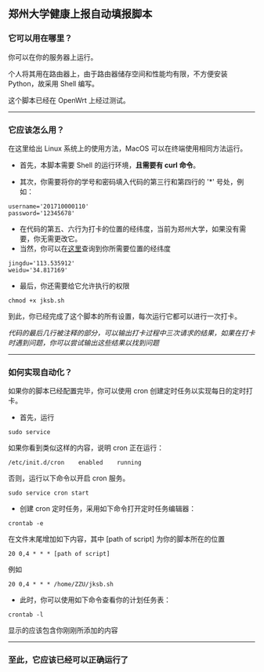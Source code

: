 ## 郑州大学健康上报自动填报脚本

### 它可以用在哪里？

你可以在你的服务器上运行。

个人将其用在路由器上，由于路由器储存空间和性能均有限，不方便安装 Python，故采用 Shell 编写。

这个脚本已经在 OpenWrt 上经过测试。

-----
### 它应该怎么用？

在这里给出 Linux 系统上的使用方法，MacOS 可以在终端使用相同方法运行。

+ 首先，本脚本需要 Shell 的运行环境，**且需要有 curl 命令**。

+ 其次，你需要将你的学号和密码填入代码的第三行和第四行的 '*' 号处，例如：
```shell
username='201710000110'
password='12345678'
```

+ 在代码的第五、六行为打卡的位置的经纬度，当前为郑州大学，如果没有需要，你无需更改它。
+ 当然，你可以在[这里](https://jingweidu.bmcx.com/)查询到你所需要位置的经纬度
```shell
jingdu='113.535912'
weidu='34.817169'
```

+ 最后，你还需要给它允许执行的权限
```shell
chmod +x jksb.sh
```

到此，你已经完成了这个脚本的所有设置，每次运行它都可以进行一次打卡。

*代码的最后几行被注释的部分，可以输出打卡过程中三次请求的结果，如果在打卡时遇到问题，你可以尝试输出这些结果以找到问题*

---
### 如何实现自动化？
如果你的脚本已经配置完毕，你可以使用 cron 创建定时任务以实现每日的定时打卡。
+ 首先，运行
```shell
sudo service
```
如果你看到类似这样的内容，说明 cron 正在运行：
```shell
/etc/init.d/cron    enabled    running
```
否则，运行以下命令以开启 cron 服务。
```shell
sudo service cron start
```
+ 创建 cron 定时任务，采用如下命令打开定时任务编辑器：
```shell
crontab -e
```
在文件末尾增加如下内容，其中 [path of script] 为你的脚本所在的位置
```shell
20 0,4 * * * [path of script]
```
例如
```shell
20 0,4 * * * /home/ZZU/jksb.sh
```
+ 此时，你可以使用如下命令查看你的计划任务表：
```shell
crontab -l
```
显示的应该包含你刚刚所添加的内容

---
### 至此，它应该已经可以正确运行了
